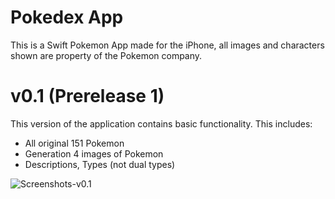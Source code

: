 # Pokedex App
This is a Swift Pokemon App made for the iPhone, all images and characters shown are property of the Pokemon company.

# v0.1 (Prerelease 1)
This version of the application contains basic functionality. This includes:
 - All original 151 Pokemon
 - Generation 4 images of Pokemon
 - Descriptions, Types (not dual types)

![Screenshots-v0.1](https://imgur.com/f6vZqTJ.png)


